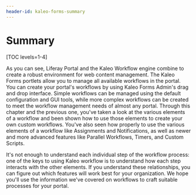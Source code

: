 ```yaml
---
header-id: kaleo-forms-summary
---
```


# Summary

[TOC levels=1-4]

As you can see, Liferay Portal and the Kaleo Workflow engine combine to create a
robust environment for web content management. The Kaleo Forms portlets
allow you to manage all available workflows in the portal. You can create your
portal's workflows by using Kaleo Forms Admin's drag and drop interface. Simple
workflows can be managed using the default configuration and GUI tools, while
more complex workflows can be created to meet the workflow management needs of
almost any portal. Through this chapter and the previous one, you've taken a
look at the various elements of a workflow and been shown how to use those
elements to create your own custom workflows. You've also seen how properly to 
use the various elements of a workflow like Assignments and Notifications, as
well as newer and more advanced features like Parallel Workflows, Timers, and
Custom Scripts. 

It's not enough to understand each individual step of the workflow process: one
of the keys to using Kaleo workflow is to understand how each step interacts
with the other elements. If you understand these relationships, you can figure
out which features will work best for your organization. We hope you'll use the
information we've covered on workflows to craft suitable processes for your
portal.
